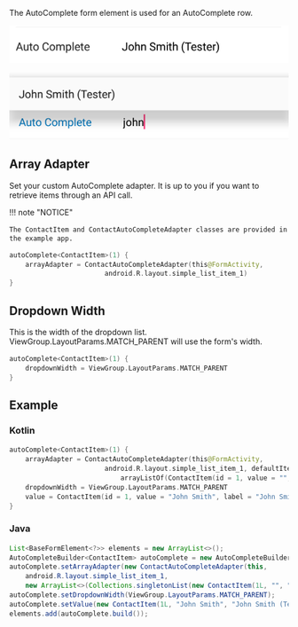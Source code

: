 The AutoComplete form element is used for an AutoComplete row.

![Example](/images/Autocomplete1.PNG)

![Example](/images/Autocomplete2.PNG)

## Array Adapter
Set your custom AutoComplete adapter. It is up to you if you want to retrieve items through an API call.

!!! note "NOTICE"

    The ContactItem and ContactAutoCompleteAdapter classes are provided in the example app.

```kotlin
autoComplete<ContactItem>(1) {
    arrayAdapter = ContactAutoCompleteAdapter(this@FormActivity,
                        android.R.layout.simple_list_item_1)
}
```

## Dropdown Width
This is the width of the dropdown list. ViewGroup.LayoutParams.MATCH_PARENT will use the form's width.
```kotlin
autoComplete<ContactItem>(1) {
    dropdownWidth = ViewGroup.LayoutParams.MATCH_PARENT
}
```

## Example

### Kotlin
```kotlin
autoComplete<ContactItem>(1) {
    arrayAdapter = ContactAutoCompleteAdapter(this@FormActivity,
                        android.R.layout.simple_list_item_1, defaultItems =
                            arrayListOf(ContactItem(id = 1, value = "", label = "Try \"Apple May\"")))
    dropdownWidth = ViewGroup.LayoutParams.MATCH_PARENT
    value = ContactItem(id = 1, value = "John Smith", label = "John Smith (Tester)")
}
```

### Java
```java
List<BaseFormElement<?>> elements = new ArrayList<>();
AutoCompleteBuilder<ContactItem> autoComplete = new AutoCompleteBuilder<>(1);
autoComplete.setArrayAdapter(new ContactAutoCompleteAdapter(this,
    android.R.layout.simple_list_item_1,
    new ArrayList<>(Collections.singletonList(new ContactItem(1L, "", "Try \"Apple May\"")))));
autoComplete.setDropdownWidth(ViewGroup.LayoutParams.MATCH_PARENT);
autoComplete.setValue(new ContactItem(1L, "John Smith", "John Smith (Tester)"));
elements.add(autoComplete.build());
```